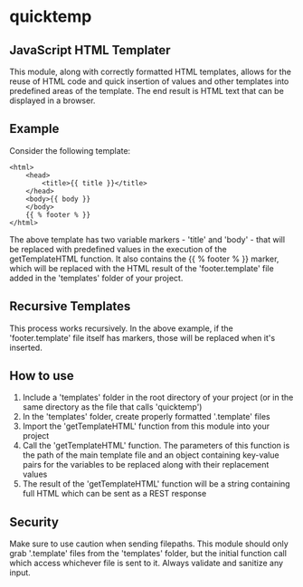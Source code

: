 # quicktemp
## JavaScript HTML Templater

This module, along with correctly formatted HTML templates, allows for the reuse of HTML code and quick insertion of values and other templates into predefined areas of the template. The end result is HTML text that can be displayed in a browser.

## Example

Consider the following template:

```
<html>
    <head>
        <title>{{ title }}</title>
    </head>
    <body>{{ body }}
    </body>
    {{ % footer % }}
</html>
```

The above template has two variable markers - 'title' and 'body' - that will be replaced with predefined values in the execution of the getTemplateHTML function. It also contains the {{ % footer % }} marker, which will be replaced with the HTML result of the 'footer.template' file added in the 'templates' folder of your project.

## Recursive Templates

This process works recursively. In the above example, if the 'footer.template' file itself has markers, those will be replaced when it's inserted.

## How to use

1. Include a 'templates' folder in the root directory of your project (or in the same directory as the file that calls 'quicktemp')
2. In the 'templates' folder, create properly formatted '.template' files
3. Import the 'getTemplateHTML' function from this module into your project
4. Call the 'getTemplateHTML' function. The parameters of this function is the path of the main template file and an object containing key-value pairs for the variables to be replaced along with their replacement values
5. The result of the 'getTemplateHTML' function will be a string containing full HTML which can be sent as a REST response

## Security

Make sure to use caution when sending filepaths. This module should only grab '.template' files from the 'templates' folder, but the initial function call which access whichever file is sent to it. Always validate and sanitize any input.
